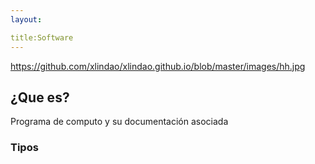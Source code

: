 ```yaml
---
layout:

title:Software
---
```

https://github.com/xlindao/xlindao.github.io/blob/master/images/hh.jpg
## ¿Que es? 
Programa de computo y su documentación asociada
### Tipos

